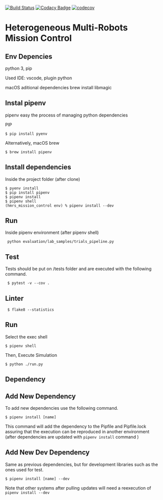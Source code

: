 [![Build Status](https://www.travis-ci.com/gabrielsr/hmrs_mission_control.svg?branch=master)](https://www.travis-ci.com/gabrielsr/hmrs_mission_control)
[![Codacy Badge](https://app.codacy.com/project/badge/Grade/c40a1b3e88c74755be3423074b0b0b45)](https://www.codacy.com/gh/gabrielsr/hmrs_mission_control/dashboard?utm_source=github.com&amp;utm_medium=referral&amp;utm_content=gabrielsr/hmrs_mission_control&amp;utm_campaign=Badge_Grade)
[![codecov](https://codecov.io/gh/gabrielsr/hmrs_mission_control/branch/master/graph/badge.svg)](https://codecov.io/gh/gabrielsr/hmrs_mission_control)



Heterogeneous Multi-Robots Mission Control
==========================================

Env Depencies
-------------
python 3, pip

Used IDE: vscode, plugin python

macOS aditional dependencies
brew install libmagic

Instal pipenv
------------- 

pipenv easy the process of managing python dependencies

PIP
```console
$ pip install pyenv
```

Alternatively, macOS brew
```console
$ brew install pipenv 
```

Install dependencies
--------------------

Inside the project folder (after clone)

```console
$ pyenv install
$ pip install pipenv
$ pipenv install
$ pipenv shell
(hmrs_mission_control env) % pipenv install --dev
```

Run
------
Inside pipenv environment (after pipenv shell)

```console
 python evaluation/lab_samples/trials_pipeline.py
```


Test
----

Tests should be put on /tests folder and are executed with the following command.

```console
 $ pytest -v --cov .
```

Linter
------

```console
 $ flake8 --statistics
```


Run
---

Select the exec shell

```console
$ pipenv shell
```

Then, Execute Simulation

```console
$ python ./run.py
```

Dependency
----------

Add New Dependency
------------------

To add new dependencies use the following command.

```console
$ pipenv install [name]
```

This command will add the dependency to the Pipfile and Pipfile.lock assuring that the execution can be reproduced in another environment (after dependencies are updated with `pipenv install` command )

Add New Dev Dependency
----------------------
Same as previous dependencies, but for development libraries such as the ones used for test.

```console
$ pipenv install [name] --dev
```
Note that other systems after pulling updates will need a reexecution of `pipenv install --dev`
